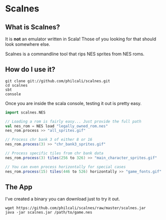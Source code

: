 # Scalnes

## What is Scalnes?

It is **not** an emulator written in Scala! Those of you looking for that should look somewhere else. 

Scalnes is a commandline tool that rips NES sprites from NES roms.

## How do I use it? 

```
git clone git://github.com/philcali/scalnes.git
cd scalnes
sbt
console
```

Once you are inside the scala console, testing it out is pretty easy.

``` scala
import scalnes.NES

// Loading a rom is fairly easy... Just provide the full path
val nes_rom = NES load "legally_owned_rom.nes"
nes_rom.process >> "all_sprites.gif"

// Process chr bank 3 of either 8 or 16
nes_rom.process(3) >> "chr_bank3_sprites.gif"

// Process specific tiles from chr bank data
nes_rom.process(3) tiles(256 to 326) >> "main_character_sprites.gif"

// You can even process horizontally for special cases
nes_rom.process(15) tiles(446 to 526) horizontally >> "game_fonts.gif"
```

## The App

I've created a binary you can download just to try it out.

```
wget https://github.com/philcali/scalnes/raw/master/scalnes.jar
java -jar scalnes.jar /path/to/game.nes
```
